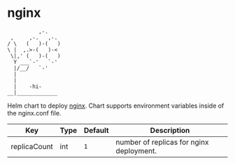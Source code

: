 
# nginx

```
          ,-.
 ,     ,-.   ,-.
/ \   (   )-(   )
\ |  ,.>-(   )-<
 \|,' (   )-(   )
  Y ___`-'   `-'
  |/__/   `-'
  |
  |
  |    -hi-
__|_____________
```

Helm chart to deploy [nginx](https://www.nginx.com).
Chart supports environment variables inside of the nginx.conf file.

| Key | Type | Default | Description |
|-----|------|---------|-------------|
| replicaCount | int | `1` | number of replicas for nginx deployment. |
